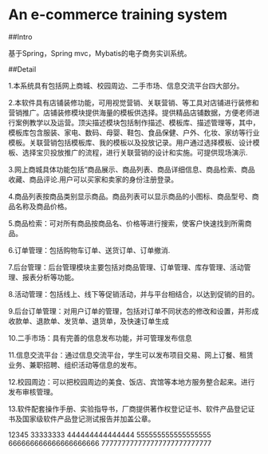 # An e-commerce training system

##Intro

基于Spring，Spring mvc，Mybatis的电子商务实训系统。

##Detail

1.本系统具有包括网上商城、校园周边、二手市场、信息交流平台四大部分。

2.本软件具有店铺装修功能，可用视觉营销、关联营销、等工具对店铺进行装修和营销推广。店铺装修模块提供海量的模板供选择。提供精品店铺数据，方便老师进行案例教学以及运营。顶尖描述模块包括制作描述、模板库、描述管理等，其中，模板库包含服装、家电、数码、母婴、鞋包、食品保健、户外、化妆、家纺等行业模板。关联营销包括模板库、我的模板以及投放记录。用户通过选择模板、设计模板、选择宝贝投放推广的流程，进行关联营销的设计和实施。可提供现场演示.

3.网上商城具体功能包括“商品展示、商品列表、商品详细信息、商品检索、商品收藏、商品评论.用户可以买家和卖家的身份注册登录。

4.商品列表按商品类别显示商品。商品列表可以显示商品的小图标、商品型号、商品名称及商品价格。

5.商品检索：可对所有商品按商品名、价格等进行搜索，使客户快速找到所需商品。

6.订单管理：包括购物车订单、送货订单、订单撤消.

7.后台管理：后台管理模块主要包括对商品管理、订单管理、库存管理、活动管理、报表分析等功能。

8.活动管理：包括线上、线下等促销活动，并与平台相结合，以达到促销的目的。

9.后台订单管理：对用户订单的管理，包括对订单不同状态的修改和设置，并形成收款单、退款单、发货单、退货单，及快速订单生成

10.二手市场：具有完善的信息发布功能，并可管理发布信息

11.信息交流平台：通过信息交流平台，学生可以发布项目交易、网上订餐、租赁业务、兼职招聘、组织活动等信息的发布。

12.校园周边：可以把校园周边的美食、饭店、宾馆等本地方服务整合起来。进行发布审核管理。

13.软件配套操作手册、实验指导书，厂商提供著作权登记证书、软件产品登记证书及国家级软件产品登记测试报告并加盖公章。

12345
33333333
444444444444444
555555555555555555
666666666666666666666
777777777777777777777777777